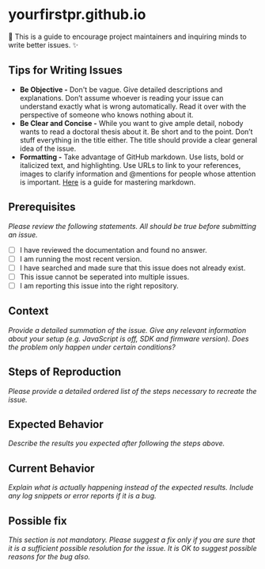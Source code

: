 # yourfirstpr.github.io
:orange_book: This is a guide to encourage project maintainers and inquiring minds to write better issues. :sparkles:

## Tips for Writing Issues
* **Be Objective -** Don't be vague. Give detailed descriptions and explanations. Don’t assume whoever is reading your issue can understand exactly what is wrong automatically. Read it over with the perspective of someone who knows nothing about it.
* **Be Clear and Concise -** While you want to give ample detail, nobody wants to read a doctoral thesis about it. Be short and to the point. Don’t stuff everything in the title either. The title should provide a clear general idea of the issue.
* **Formatting -** Take advantage of GitHub markdown. Use lists, bold or italicized text, and highlighting. Use URLs to link to your references, images to clarify information and @mentions for people whose attention is important. [Here](https://guides.github.com/features/mastering-markdown/#GitHub-flavored-markdown) is a guide for mastering markdown.

## Prerequisites
*Please review the following statements. All should be true before submitting an issue.*
- [ ] I have reviewed the documentation and found no answer.
- [ ] I am running the most recent version.
- [ ] I have searched and made sure that this issue does not already exist.
- [ ] This issue cannot be seperated into multiple issues.
- [ ] I am reporting this issue into the right repository.

## Context
*Provide a detailed summation of the issue. Give any relevant information about your setup (e.g. JavaScript is off, SDK and firmware version). Does the problem only happen under certain conditions?*

## Steps of Reproduction
*Please provide a detailed ordered list of  the steps necessary to recreate the issue.*

## Expected Behavior
*Describe the results you expected after following the steps above.*

## Current Behavior
*Explain what is actually happening instead of the expected results. Include any log snippets or error reports if it is a bug.*

## Possible fix
*This section is not mandatory. Please suggest a fix only if you are sure that it is a sufficient possible resolution for the issue. It is OK to suggest possible reasons for the bug also.*
